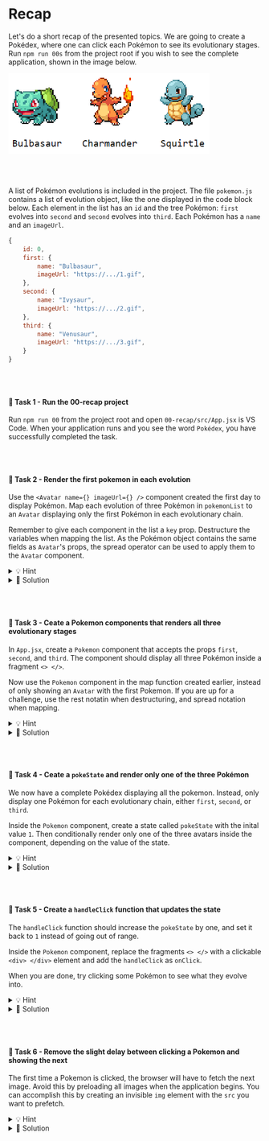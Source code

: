 # Recap

Let's do a short recap of the presented topics. We are going to create a Pokédex, where one can click each Pokémon to see its evolutionary stages. Run `npm run 00s` from the project root if you wish to see the complete application, shown in the image below.

<img src="./public/starter_pokemon.png">

<br><br>

A list of Pokémon evolutions is included in the project. The file `pokemon.js` contains a list of evolution object, like the one displayed in the code block below. Each element in the list has an `id` and the tree Pokémon: `first` evolves into `second` and `second` evolves into `third`. Each Pokémon has a `name` and an `imageUrl`.
```js
{
    id: 0,
    first: {
        name: "Bulbasaur",
        imageUrl: "https://.../1.gif",
    },
    second: {
        name: "Ivysaur",
        imageUrl: "https://.../2.gif",
    },
    third: {
        name: "Venusaur",
        imageUrl: "https://.../3.gif",
    }
}
```

<br><br>

#### 📌 Task 1 - Run the 00-recap project
Run `npm run 00` from the project root and open `00-recap/src/App.jsx` is VS Code. When your application runs and you see the word `Pokédex`, you have successfully completed the task.

<br><br>

#### 📌 Task 2 - Render the first pokemon in each evolution
Use the `<Avatar name={} imageUrl={} />` component created the first day to display Pokémon. Map each evolution of three Pokémon in `pokemonList` to an `Avatar` displaying only the first Pokémon in each evolutionary chain.

Remember to give each component in the list a `key` prop. Destructure the variables when mapping the list. As the Pokémon object contains the same fields as `Avatar`'s props, the spread operator can be used to apply them to the `Avatar` component.

<details><summary>💡 Hint</summary>

```jsx
const App = () =>
  pokemonList.map(({ /* destructure */ }) =>
    <Avatar key={ /* key */ } { ...first } />
  )
```
</details>

<details><summary>🔑 Solution</summary>

```jsx
import React, { useState } from 'react'

import Avatar from "./Avatar"
import pokemonList from "./pokemon"

const App = () =>
  pokemonList.map(({ id, first }) =>
    <Avatar key={id} {...first} />
  )

export default App
```
</details>

<br><br>

#### 📌 Task 3 - Ceate a Pokemon components that renders all three evolutionary stages
In `App.jsx`, create a `Pokemon` component that accepts the props `first`, `second`, and `third`. The component should display all three Pokémon inside a fragment `<> </>`.

Now use the `Pokemon` component in the map function created earlier, instead of only showing an `Avatar` with the first Pokemon. If you are up for a challenge, use the rest notatin when destructuring, and spread notation when mapping.
<details><summary>💡 Hint</summary>

```js
.map({ id, ...pokemon }) => <Pokemon id={key} { ...pokemon } />
```
</details>
<details><summary>🔑 Solution</summary>

```jsx
import React, { useState } from 'react'

import Avatar from "./Avatar"
import pokemonList from "./pokemon"

const Pokemon = ({ first, second, third }) => {
  return <>
    <Avatar {...first} />
    <Avatar {...second} />
    <Avatar {...third} />
  </>
}

const App = () =>
  pokemonList.map(({ id, ...pokemon }) =>
    <Pokemon key={id} {...pokemon} />
  )

export default App
```
</details>

<br><br>

#### 📌 Task 4 - Ceate a `pokeState` and render only one of the three Pokémon
We now have a complete Pokédex displaying all the pokemon. Instead, only display one Pokémon for each evolutionary chain, either `first`, `second`, or `third`.

Inside the `Pokemon` component, create a state called `pokeState` with the inital value `1`. Then conditionally render only one of the three avatars inside the component, depending on the value of the state.

<details><summary>💡 Hint</summary>

```jsx
const [ /* destructure */ ] = useState(1)

return <>
   { /* condition */ && <Avatar {...first} /> }
   { /* second */ }
   { /* third */ }
</>
```
</details>
<details><summary>🔑 Solution</summary>

```jsx
import React, { useState } from 'react'

import Avatar from "./Avatar"
import pokemonList from "./pokemon"

const Pokemon = ({ first, second, third }) => {
  const [pokeState, setPokeState] = useState(1)

  return <>
    { pokeState === 1 && <Avatar {...first} /> }
    { pokeState === 2 && <Avatar {...second} /> }
    { pokeState === 3 && <Avatar {...third} /> }
  </>
}

const App = () => <>
  pokemonList.map(({ id, ...pokemon }) =>
    <Pokemon key={id} {...pokemon} />
  )

export default App
```
</details>

<br><br>

#### 📌 Task 5 - Create a `handleClick` function that updates the state
The `handleClick` function should increase the `pokeState` by one, and set it back to `1` instead of going out of range.

Inside the `Pokemon` component, replace the fragments `<> </>` with a clickable `<div> </div>` element and add the `handleClick` as `onClick`.

When you are done, try clicking some Pokémon to see what they evolve into. 

<details><summary>💡 Hint</summary>

```jsx
const handleClick = () => {
  setPokeState( /* new pokestate */ )
}
```
</details>
<details><summary>🔑 Solution</summary>

```jsx
import React, { useState } from 'react'

import Avatar from "./Avatar"
import pokemonList from "./pokemon"

const Pokemon = ({ first, second, third }) => {
  const [pokeState, setPokeState] = useState(1)

  const handleClick = () => {
    setPokeState(pokeState < 3 ? pokeState + 1 : 1)
  }

  return <div onClick={handleClick}>
    { pokeState === 1 && <Avatar {...first} /> }
    { pokeState === 2 && <Avatar {...second} /> }
    { pokeState === 3 && <Avatar {...third} /> }
  </div>
}

const App = () => <>
  pokemonList.map(({ id, ...pokemon }) =>
    <Pokemon key={id} {...pokemon} />
  )
</>

export default App
```
</details>

<br><br>

#### 💎 Task 6 - Remove the slight delay between clicking a Pokemon and showing the next
The first time a Pokemon is clicked, the browser will have to fetch the next image. Avoid this by preloading all images when the application begins. You can accomplish this by creating an invisible `img` element with the `src` you want to prefetch.

<details><summary>💡 Hint</summary>

```jsx
<img src={} style={{width: 0}} />
```
</details>
<details><summary>🔑 Solution</summary>

```jsx
import React, { useState } from 'react'

import Avatar from "./Avatar"
import pokemonList from "./pokemon"

const Pokemon = ({ first, second, third }) => {
  const [pokeState, setPokeState] = useState(1)

  const handleClick = () => {
    setPokeState(pokeState < 3 ? pokeState + 1 : 1)
  }

  return <div onClick={handleClick}>
    { pokeState === 1 && <Avatar {...first} /> }
    { pokeState === 2 && <Avatar {...second} /> }
    { pokeState === 3 && <Avatar {...third} /> }
    <img src={second.imageUrl} style={{width: 0}} />
    <img src={third.imageUrl} style={{width: 0}} />
  </div>
}

const App = () =>
  pokemonList.map(({ id, ...pokemon }) =>
    <Pokemon key={id} {...pokemon} />
  )

export default App
```
</details>
